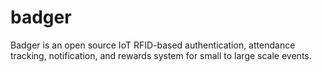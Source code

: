 # badger
Badger is an open source IoT RFID-based authentication, attendance tracking, notification, and rewards system for small to large scale events.
